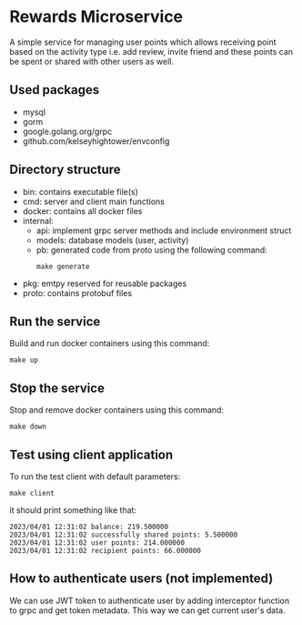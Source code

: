 # Rewards Microservice

A simple service for managing user points which allows receiving point based on the activity type i.e. add review, 
invite friend and these points can be spent or shared with other users as well.

## Used packages
- mysql
- gorm
- google.golang.org/grpc
- github.com/kelseyhightower/envconfig


## Directory structure

- bin: contains executable file(s)
- cmd: server and client main functions
- docker: contains all docker files
- internal:
  - api: implement grpc server methods and include environment struct 
  - models: database models (user, activity)
  - pb: generated code from proto using the following command:
    ```shell
    make generate
    ```
- pkg: emtpy reserved for reusable packages
- proto: contains protobuf files

## Run the service
Build and run docker containers using this command:
```shell
make up
```

## Stop the service
Stop and remove docker containers using this command:
```shell
make down
```

## Test using client application

To run the test client with default parameters:
```shell
make client
```
it should print something like that:
```
2023/04/01 12:31:02 balance: 219.500000
2023/04/01 12:31:02 successfully shared points: 5.500000
2023/04/01 12:31:02 user points: 214.000000
2023/04/01 12:31:02 recipient points: 66.000000
```

## How to authenticate users (not implemented)
We can use JWT token to authenticate user by adding interceptor function
to grpc and get token metadata. This way we can get current user's data.

